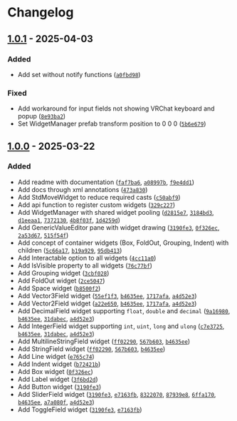 
# Changelog

## [1.0.1] - 2025-04-03

### Added

- Add set without notify functions ([`a0fbd98`](https://github.com/JanSharp/VRCGenericValueEditor/commit/a0fbd98212412e410fa1cf9db03abbdcd26e23e9))

### Fixed

- Add workaround for input fields not showing VRChat keyboard and popup ([`8e93ba2`](https://github.com/JanSharp/VRCGenericValueEditor/commit/8e93ba29ad1b4ce399afb59a8ace85ab11f00c3f))
- Set WidgetManager prefab transform position to 0 0 0 ([`5b6e679`](https://github.com/JanSharp/VRCGenericValueEditor/commit/5b6e679462cc220b83af45caf0ba57e0571c39e9))

## [1.0.0] - 2025-03-22

### Added

- Add readme with documentation ([`faf7ba6`](https://github.com/JanSharp/VRCGenericValueEditor/commit/faf7ba66b52ace1cccf60138f81d374119b93030), [`a08997b`](https://github.com/JanSharp/VRCGenericValueEditor/commit/a08997ba3a28e1ee064c38583491e46c550ac572), [`f9e4dd1`](https://github.com/JanSharp/VRCGenericValueEditor/commit/f9e4dd13147dc12368f51e2fd022094c046c7843))
- Add docs through xml annotations ([`473a830`](https://github.com/JanSharp/VRCGenericValueEditor/commit/473a8302a20f23fe54c9a11b9c31d146c36b5f63))
- Add StdMoveWidget to reduce required casts ([`c50abf9`](https://github.com/JanSharp/VRCGenericValueEditor/commit/c50abf9d4a939d98766326410057bef6e9591517))
- Add api function to register custom widgets ([`329c227`](https://github.com/JanSharp/VRCGenericValueEditor/commit/329c227f37d2fd1bd103ba43cb0506d34cf3bda1))
- Add WidgetManager with shared widget pooling ([`d2815e7`](https://github.com/JanSharp/VRCGenericValueEditor/commit/d2815e795a3931d628042c9a89a18c69e7dbdb9f), [`3184bd3`](https://github.com/JanSharp/VRCGenericValueEditor/commit/3184bd3c3cc0202a6d7268f190ac9ea21a98feae), [`d1eeaa1`](https://github.com/JanSharp/VRCGenericValueEditor/commit/d1eeaa12b8fc2d47490d7625c35d64abd277cf58), [`7372130`](https://github.com/JanSharp/VRCGenericValueEditor/commit/73721306f94045fccdd903d67ef775cab6d3de63), [`4b8f03f`](https://github.com/JanSharp/VRCGenericValueEditor/commit/4b8f03f977a45280b8fafffa750315139e368063), [`1d4259d`](https://github.com/JanSharp/VRCGenericValueEditor/commit/1d4259dc8e08eafdfe77fd941f2a16b883c9c246))
- Add GenericValueEditor pane with widget drawing ([`3190fe3`](https://github.com/JanSharp/VRCGenericValueEditor/commit/3190fe35ada4c5a700016ce2db9fc949db0d8fb7), [`0f326ec`](https://github.com/JanSharp/VRCGenericValueEditor/commit/0f326ec3aea073d3ea5932df3278186594a2641b), [`2a53d67`](https://github.com/JanSharp/VRCGenericValueEditor/commit/2a53d675ad360f6ff34a17d465683b6180ebcb56), [`515f54f`](https://github.com/JanSharp/VRCGenericValueEditor/commit/515f54fe1c73a5c48dd6ee69c29da376fd7d32f8))
- Add concept of container widgets (Box, FoldOut, Grouping, Indent) with children ([`5c66a17`](https://github.com/JanSharp/VRCGenericValueEditor/commit/5c66a1756835199b9425318e49fd0f40f72339ed), [`b19a929`](https://github.com/JanSharp/VRCGenericValueEditor/commit/b19a929334a33e547f3a87e7fdf6c4e32d9c5d20), [`95db413`](https://github.com/JanSharp/VRCGenericValueEditor/commit/95db4132173792bcd50d18bebb8b77dda1af22ed))
- Add Interactable option to all widgets ([`4cc11a0`](https://github.com/JanSharp/VRCGenericValueEditor/commit/4cc11a0b47f56d9a5c7c05f88f346ae8b7e1d37f))
- Add IsVisible property to all widgets ([`76c77bf`](https://github.com/JanSharp/VRCGenericValueEditor/commit/76c77bf306d29ccbe3369d34e76e8cff1a0a2cbc))
- Add Grouping widget ([`3cbf028`](https://github.com/JanSharp/VRCGenericValueEditor/commit/3cbf02838f0e101a0f414c9c2a198dc18866cda7))
- Add FoldOut widget ([`2ce5047`](https://github.com/JanSharp/VRCGenericValueEditor/commit/2ce50471452ef6a69167e4f0bd5ecd23f82e7f30))
- Add Space widget ([`b8500f2`](https://github.com/JanSharp/VRCGenericValueEditor/commit/b8500f2552acad37eb77ded97530afc97b7e5ba2))
- Add Vector3Field widget ([`55ef1f3`](https://github.com/JanSharp/VRCGenericValueEditor/commit/55ef1f3134ef2648ce66d0de6923da5d50cdb139), [`b4635ee`](https://github.com/JanSharp/VRCGenericValueEditor/commit/b4635ee8d4b38359fea9dd6df4d04b80d26437e8), [`1717afa`](https://github.com/JanSharp/VRCGenericValueEditor/commit/1717afa2eb49b373f34591c7dc3c4790c881d580), [`a4d52e3`](https://github.com/JanSharp/VRCGenericValueEditor/commit/a4d52e304e8b0c500c12621a964dd6f0a1c9afe8))
- Add Vector2Field widget ([`a22e650`](https://github.com/JanSharp/VRCGenericValueEditor/commit/a22e6506158ab78964530857ee5c63dbe0ed5063), [`b4635ee`](https://github.com/JanSharp/VRCGenericValueEditor/commit/b4635ee8d4b38359fea9dd6df4d04b80d26437e8), [`1717afa`](https://github.com/JanSharp/VRCGenericValueEditor/commit/1717afa2eb49b373f34591c7dc3c4790c881d580), [`a4d52e3`](https://github.com/JanSharp/VRCGenericValueEditor/commit/a4d52e304e8b0c500c12621a964dd6f0a1c9afe8))
- Add DecimalField widget supporting `float`, `double` and `decimal` ([`9a16980`](https://github.com/JanSharp/VRCGenericValueEditor/commit/9a169802c45e8a601cb1f6b73338524605652de4), [`b4635ee`](https://github.com/JanSharp/VRCGenericValueEditor/commit/b4635ee8d4b38359fea9dd6df4d04b80d26437e8), [`31dabec`](https://github.com/JanSharp/VRCGenericValueEditor/commit/31dabec3aa914995e103b738b06ef7c0a8d17e5e), [`a4d52e3`](https://github.com/JanSharp/VRCGenericValueEditor/commit/a4d52e304e8b0c500c12621a964dd6f0a1c9afe8))
- Add IntegerField widget supporting `int`, `uint`, `long` and `ulong` ([`c7e3725`](https://github.com/JanSharp/VRCGenericValueEditor/commit/c7e37258d6a69bdcf6dfa1cbac7a88899543606d), [`b4635ee`](https://github.com/JanSharp/VRCGenericValueEditor/commit/b4635ee8d4b38359fea9dd6df4d04b80d26437e8), [`31dabec`](https://github.com/JanSharp/VRCGenericValueEditor/commit/31dabec3aa914995e103b738b06ef7c0a8d17e5e), [`a4d52e3`](https://github.com/JanSharp/VRCGenericValueEditor/commit/a4d52e304e8b0c500c12621a964dd6f0a1c9afe8))
- Add MultilineStringField widget ([`ff02290`](https://github.com/JanSharp/VRCGenericValueEditor/commit/ff0229043945a0d87fd01eeef77be6df2b751f56), [`567b603`](https://github.com/JanSharp/VRCGenericValueEditor/commit/567b60341f86fbc11c1dfa99d40ee70a9ee436ee), [`b4635ee`](https://github.com/JanSharp/VRCGenericValueEditor/commit/b4635ee8d4b38359fea9dd6df4d04b80d26437e8))
- Add StringField widget ([`ff02290`](https://github.com/JanSharp/VRCGenericValueEditor/commit/ff0229043945a0d87fd01eeef77be6df2b751f56), [`567b603`](https://github.com/JanSharp/VRCGenericValueEditor/commit/567b60341f86fbc11c1dfa99d40ee70a9ee436ee), [`b4635ee`](https://github.com/JanSharp/VRCGenericValueEditor/commit/b4635ee8d4b38359fea9dd6df4d04b80d26437e8))
- Add Line widget ([`e765c74`](https://github.com/JanSharp/VRCGenericValueEditor/commit/e765c740277c63746245b2ffecaf55c1534a3455))
- Add Indent widget ([`b72421b`](https://github.com/JanSharp/VRCGenericValueEditor/commit/b72421b20571400717ac67f0fe5c2f86ce63f07c))
- Add Box widget ([`0f326ec`](https://github.com/JanSharp/VRCGenericValueEditor/commit/0f326ec3aea073d3ea5932df3278186594a2641b))
- Add Label widget ([`3f6bd2d`](https://github.com/JanSharp/VRCGenericValueEditor/commit/3f6bd2d9feb10c890934ef56146cf331d7f769fb))
- Add Button widget ([`3190fe3`](https://github.com/JanSharp/VRCGenericValueEditor/commit/3190fe35ada4c5a700016ce2db9fc949db0d8fb7))
- Add SliderField widget ([`3190fe3`](https://github.com/JanSharp/VRCGenericValueEditor/commit/3190fe35ada4c5a700016ce2db9fc949db0d8fb7), [`e7163fb`](https://github.com/JanSharp/VRCGenericValueEditor/commit/e7163fbbd94d493816246b730c99e7750ca2cd1c), [`8322070`](https://github.com/JanSharp/VRCGenericValueEditor/commit/8322070fbcea0d4c07c1213004e3b4d960cc9494), [`87939e8`](https://github.com/JanSharp/VRCGenericValueEditor/commit/87939e8d67973f2eccfbfee475e601d8cbe050e2), [`6ffa170`](https://github.com/JanSharp/VRCGenericValueEditor/commit/6ffa1703ab079fe349efab7692168d3a09daf657), [`b4635ee`](https://github.com/JanSharp/VRCGenericValueEditor/commit/b4635ee8d4b38359fea9dd6df4d04b80d26437e8), [`a7a080f`](https://github.com/JanSharp/VRCGenericValueEditor/commit/a7a080f16c274f6239ab13ac465cb7acb66f8500), [`a4d52e3`](https://github.com/JanSharp/VRCGenericValueEditor/commit/a4d52e304e8b0c500c12621a964dd6f0a1c9afe8))
- Add ToggleField widget ([`3190fe3`](https://github.com/JanSharp/VRCGenericValueEditor/commit/3190fe35ada4c5a700016ce2db9fc949db0d8fb7), [`e7163fb`](https://github.com/JanSharp/VRCGenericValueEditor/commit/e7163fbbd94d493816246b730c99e7750ca2cd1c))

[1.0.1]: https://github.com/JanSharp/VRCGenericValueEditor/releases/tag/v1.0.1
[1.0.0]: https://github.com/JanSharp/VRCGenericValueEditor/releases/tag/v1.0.0
